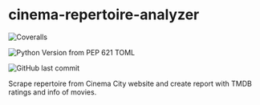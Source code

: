 # cinema-repertoire-analyzer

![Coveralls](https://img.shields.io/coverallsCoverage/github/kodzonko/cinema-repertoire-analyzer)

![Python Version from PEP 621 TOML](https://img.shields.io/python/required-version-toml?tomlFilePath=https%3A%2F%2Fraw.githubusercontent.com%2Fkodzonko%2Fcinema-repertoire-analyzer%2Fmaster%2Fpyproject.toml)

![GitHub last commit](https://img.shields.io/github/last-commit/kodzonko/cinema-repertoire-analyzer)

Scrape repertoire from Cinema City website and create report with TMDB ratings and info of movies.
